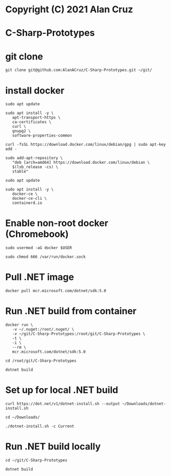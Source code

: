 # Copyright (C) 2021 Alan Cruz
# C-Sharp-Prototypes

# git clone
```
git clone git@github.com:AlanACruz/C-Sharp-Prototypes.git ~/git/
```

# install docker
```
sudo apt update

sudo apt install -y \
   apt-transport-https \
   ca-certificates \
   curl \
   gnupg2 \
   software-properties-common

curl -fsSL https://download.docker.com/linux/debian/gpg | sudo apt-key add -

sudo add-apt-repository \
   "deb [arch=amd64] https://download.docker.com/linux/debian \
   $(lsb_release -cs) \
   stable"
   
sudo apt update

sudo apt install -y \
   docker-ce \
   docker-ce-cli \
   containerd.io
```

# Enable non-root docker (Chromebook)
```
sudo usermod -aG docker $USER

sudo chmod 666 /var/run/docker.sock
```

# Pull .NET image
```
docker pull mcr.microsoft.com/dotnet/sdk:5.0
```

# Run .NET build from container
```
docker run \
   -v ~/.nuget:/root/.nuget/ \
   -v ~/git/C-Sharp-Prototypes:/root/git/C-Sharp-Prototypes \
   -t \
   -i \
   --rm \
   mcr.microsoft.com/dotnet/sdk:5.0

cd /root/git/C-Sharp-Prototypes

dotnet build
```

# Set up for local .NET build
```
curl https://dot.net/v1/dotnet-install.sh --output ~/Downloads/dotnet-install.sh

cd ~/Downloads/

./dotnet-install.sh -c Current
```

# Run .NET build locally
```
cd ~/git/C-Sharp-Prototypes

dotnet build
```
